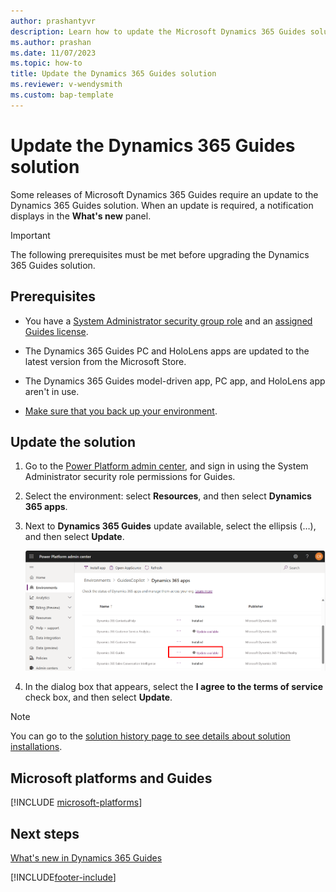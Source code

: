 ```yaml
---
author: prashantyvr
description: Learn how to update the Microsoft Dynamics 365 Guides solution when a new release requires an update.
ms.author: prashan
ms.date: 11/07/2023
ms.topic: how-to
title: Update the Dynamics 365 Guides solution
ms.reviewer: v-wendysmith
ms.custom: bap-template
---
```


# Update the Dynamics 365 Guides solution

Some releases of Microsoft Dynamics 365 Guides require an update to the Dynamics 365 Guides solution. When an update is required, a notification displays in the **What's new** panel.

> [!IMPORTANT]
> The following prerequisites must be met before upgrading the Dynamics 365 Guides solution.

## Prerequisites

- You have a [System Administrator security group role](/power-platform/admin/database-security) and an [assigned Guides license](./add-users.md).

- The Dynamics 365 Guides PC and HoloLens apps are updated to the latest version from the Microsoft Store.

- The Dynamics 365 Guides model-driven app, PC app, and HoloLens app aren't in use.

- [Make sure that you back up your environment](/power-platform/admin/backup-restore-environments).

## Update the solution

1. Go to the [Power Platform admin center](https://admin.powerplatform.microsoft.com/environments), and sign in using the System Administrator security role permissions for Guides.

1. Select the environment: select **Resources**, and then select **Dynamics 365 apps**.

1. Next to **Dynamics 365 Guides** update available, select the ellipsis (&hellip;), and then select **Update**.

   ![Power Platform admin center Guides update available.](media/power-apps-update.png "Power Platform admin center highlighting Guides Update available")  
  
1. In the dialog box that appears, select the **I agree to the terms of service** check box, and then select **Update**.  

> [!NOTE]
> You can go to the [solution history page to see details about solution installations](/power-apps/maker/data-platform/solution-history).

## Microsoft platforms and Guides

<!--- Dave checking to see if Core Service Scheduling needs to be referenced --->

[!INCLUDE [microsoft-platforms](../includes/microsoft-platforms-dependency.md)]

## Next steps

[What's new in Dynamics 365 Guides](new.md)

[!INCLUDE[footer-include](../includes/footer-banner.md)]
